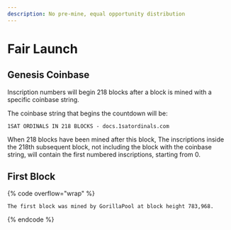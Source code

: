 ```yaml
---
description: No pre-mine, equal opportunity distribution
---
```


# Fair Launch

## Genesis Coinbase

Inscription numbers will begin 218 blocks after a block is mined with a specific coinbase string.

The coinbase string that begins the countdown will be:

```
1SAT ORDINALS IN 218 BLOCKS - docs.1satordinals.com
```

When 218 blocks have been mined after this block, The inscriptions inside the 218th subsequent block, not including the block with the coinbase string, will contain the first numbered inscriptions, starting from 0.

## First Block

{% code overflow="wrap" %}
```
The first block was mined by GorillaPool at block height 783,968.
```
{% endcode %}
